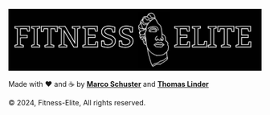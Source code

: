 <p align="center">
  <img src="./public/images/logo.webp" />
</p>

Made with :heart: and :coffee: by [**Marco Schuster**](https://enubia.github.io) and [**Thomas Linder**](https://www.instagram.com/fitness_elite.eu)

&copy; 2024, Fitness-Elite, All rights reserved.
